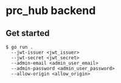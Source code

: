 # prc_hub backend

## Get started

```console
$ go run .
  --jwt-issuer <jwt_issuer>
  --jwt-secret <jwt_secret>
  --admin-email <admin_user_email>
  --admin-password <admin_user_password>
  --allow-origin <allow_origin>
```